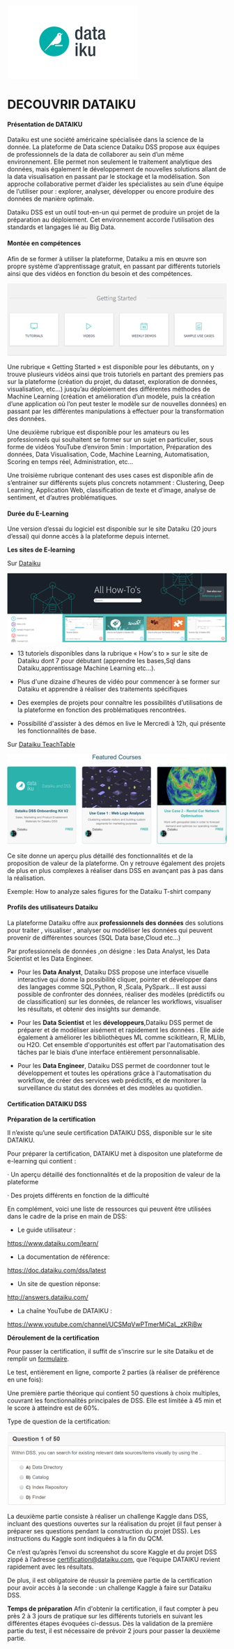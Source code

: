 ![img_titre](images/image%20dataiku.png?raw=true)

# DECOUVRIR DATAIKU

#### Présentation de DATAIKU

Dataiku est une société américaine spécialisée dans la science de la donnée. La plateforme de Data science Dataiku DSS propose aux équipes de professionnels de la data de collaborer au sein d’un même environnement. Elle permet non seulement le traitement analytique des données, mais également le développement de nouvelles solutions allant de la data visualisation en passant par le stockage et la modélisation. Son approche collaborative permet d’aider les spécialistes au sein d’une équipe de l’utiliser pour : explorer, analyser, développer ou encore produire des données de manière optimale. 

Dataiku DSS est un outil tout-en-un qui permet de produire un projet de la préparation au déploiement. Cet environnement accorde l’utilisation des standards et langages lié au Big Data.

#### Montée en compétences

Afin de se former à utiliser la plateforme, Dataiku a mis en œuvre son propre système d’apprentissage gratuit, en passant par différents tutoriels ainsi que des vidéos en fonction du besoin et des compétences.

![img1](images/dataiku_1.png?raw=true)

Une rubrique « Getting Started » est disponible pour les débutants, on y trouve plusieurs vidéos ainsi que trois tutoriels en partant des premiers pas sur la plateforme (création du projet, du dataset, exploration de données, visualisation, etc…) jusqu’au déploiement des différentes méthodes de Machine Learning (création et  amélioration d’un modèle, puis la création d’une application où l’on peut tester le modèle sur de nouvelles données) en passant par les différentes manipulations à effectuer pour la transformation des données.

Une deuxième rubrique est disponible pour les amateurs ou les professionnels qui souhaitent se former sur un sujet en particulier, sous forme de vidéos YouTube d’environ 5min : Importation, Préparation des données, Data Visualisation, Code, Machine Learning, Automatisation, Scoring en temps réel, Administration, etc…

Une troisième rubrique contenant des uses cases est disponible afin de s’entrainer sur différents sujets plus concrets notamment : Clustering, Deep Learning, Application Web, classification de texte et d’image, analyse de sentiment, et d’autres problématiques.  

#### Durée du E-Learning

Une version d’essai du logiciel est disponible sur le site Dataiku (20 jours d’essai) qui donne accès à la plateforme depuis internet.

**Les sites de E-learning**

Sur [Dataiku](https://www.dataiku.com/learn/)

![img_alluse](images/all_how.png?raw=true)

* 13 tutoriels disponibles dans la rubrique « How's to » sur le site de Dataiku  dont 7 pour débutant (apprendre les bases,Sql dans Dataiku,apprentissage Machine Learning etc…).

* Plus d'une dizaine d’heures de vidéo pour commencer à se former sur Dataiku et apprendre à réaliser des traitements spécifiques

* Des exemples de projets pour connaître les possibilités d’utilisations de la plateforme en fonction des problématiques rencontrées.

* Possibilité d'assister à des démos en live le Mercredi à 12h, qui présente les fonctionnalités de base.

Sur [Dataiku TeachTable](http://dataiku.teachable.com)

![img_coours](images/featured_courses.png)

Ce site donne un aperçu plus détaillé des fonctionnalités et de la proposition de valeur de la plateforme. On y retrouve également des projets de plus en plus complexes à réaliser dans DSS en avançant pas à pas dans la réalisation.

Exemple: How to analyze sales figures for the Dataiku T-shirt company

#### Profils des utilisateurs Dataiku

La plateforme Dataiku offre aux **professionnels des données** des solutions pour  traiter , visualiser , analyser ou modéliser les données qui peuvent provenir de différentes sources (SQL Data base,Cloud etc...)

Par professionnels de données ,on désigne : les Data Analyst, les Data Scientist et  les Data Engineer.

* Pour les **Data Analyst**, Dataiku DSS propose une interface visuelle interactive qui donne la possibilité cliquer, pointer  et développer dans des langages comme SQL,Python, R ,Scala, PySpark... Il est aussi possible de confronter des données, réaliser des modèles (prédictifs ou de classification) sur les données, de relancer les workflows, visualiser les résultats, et obtenir des insights sur demande.

* Pour les **Data Scientist** et les **développeurs**,Dataiku DSS permet de préparer et de modéliser aisément et rapidement les données . Elle aide également à améliorer les bibliothèques ML comme scikitlearn, R, MLlib, ou H2O. Cet ensemble d'opportunités est offert par l'automatisation des tâches par le biais d’une interface entièrement personnalisable.

* Pour les **Data Engineer**, Dataiku DSS permet de coordonner tout le développement et toutes les opérations grâce à l'automatisation du workflow, de créer des services web prédictifs, et de monitorer la surveillance du statut des données et des modèles au quotidien.


#### Certification DATAIKU DSS

**Préparation de la certification**

Il n’existe qu’une seule certification DATAIKU DSS, disponible sur le site DATAIKU.

 Pour préparer la certification, DATAIKU  met à dispositon une plateforme de e-learning qui contient :

· Un aperçu détaillé des fonctionnalités et de la proposition de valeur de la plateforme

· Des projets différents en fonction de la difficulté

En complément, voici une liste de ressources qui peuvent être utilisées dans le cadre de la prise en main de DSS:

* Le guide utilisateur :

<https://www.dataiku.com/learn/>

* La documentation de référence:

<https://doc.dataiku.com/dss/latest>

* Un site de question réponse:

http://answers.dataiku.com/

* La chaîne YouTube de DATAIKU :

<https://www.youtube.com/channel/UCSMqVwPTmerMiCaL_zKRjBw>


**Déroulement de la certification**

Pour passer la certification, il suffit de s'inscrire sur le site Dataiku et de remplir un [formulaire](https://www.dataiku.com/learn/portals/online-certification.html).

Le test, entièrement en ligne, comporte 2 parties (à réaliser de préférence en une fois):

Une première partie théorique qui contient 50 questions à choix multiples, couvrant les fonctionnalités principales de DSS. Elle est limitée à 45 min et le score à atteindre est de 60%.

Type de question de la certification:

![image_1](images/Question_DATAIKU.png?raw=true)

La deuxième partie consiste à réaliser un challenge Kaggle dans DSS, incluant des questions ouvertes sur la réalisation du projet (il faut penser à préparer ses questions pendant la construction du projet DSS). Les instructions du Kaggle sont indiquées à la fin du QCM.

Ce n’est qu’après l’envoi du screenshot du score Kaggle et du projet DSS zippé à l’adresse  [certification@dataiku.com](mailto:certification@dataiku.com), que  l’équipe DATAIKU  revient rapidement avec les résultats.

 De plus, il est obligatoire de réussir la première partie de la certification pour avoir accès à la seconde : un challenge Kaggle à faire sur Dataiku DSS.
 
**Temps de préparation**
Afin d'obtenir la certification, il faut compter à peu près 2 à 3 jours de pratique sur les différents tutoriels en suivant les différentes étapes évoquées ci-dessus. Dès la validation de la première partie du test, il est nécessaire de prévoir 2 jours pour passer la deuxième partie. 




